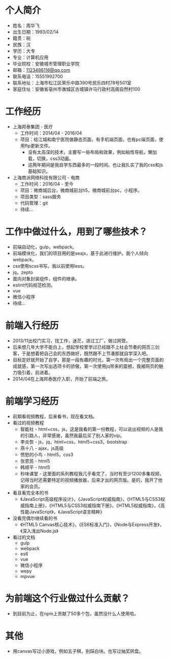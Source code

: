 # 个人简介
* 姓名：周华飞
* 出生日期：1993/02/14
* 籍贯：皖
* 民族：汉
* 学历：大专
* 专业：计算机应用
* 毕业院校：安徽城市管理职业学院
* 邮箱：1123486116@qq.com
* 联系电话：15551992700
* 联系地址：上海市松江区荣乐中路390号民乐四村78号501室
* 家庭住址：安徽省亳州市谯城区古城镇许马行政村高阁自然村100

# 工作经历
* 上海邦泰集团 - 医疗
    - 工作时间：2014/04 - 2016/04
    - 项目：给江城和南宁医院做静态页面，有手机端页面，也有pc端页面，使用ftp更新文件。
        - 没有太高深的技术，主要写一些布局和效果，例如粘性导航，懒加载，切换，css3动画。
        - 这两年期间是我自学东西最多的一段时间。也让我扎实了我的css和js基础知识。
* 上海商派网络科技有限公司 - 电商
    - 工作时间：2016/04 - 至今
    - 项目：微商城后台，微商城前台h5，微商城前台pc，小程序。
    - 项目类型：sass服务
    - 代码管理：git
    - 待续...

# 工作中做过什么，用到了哪些技术？
* 前端自动化，gulp，webpack。
* 前端模块化，我们的项目用的是seajs，基于此进行维护。我个人倾向webpack。
* css使用scss书写。我以前使用less。
* jq，zepto
* 面向对象封装组件，组件的继承。
* eslint代码规范检测。
* vue
* 微信小程序
* 待续...

# 前端入行经历
* 2013/11出校门实习，找工作，迷茫，进过工厂，做过网管。
* 后来想几年大学不能白上，想起学校里学过已经跟不上社会节奏的网页三剑客，于是想着把自己会的东西做好，既然跟不上节凑那就自学深入吧。
* 目标定好就开始了自学，那是一段有趣的时光，第一次布局出一个完整页面的成就感，第一次写出选项卡的骄傲，第一次使用jq带来的震撼，我被网页的魅力吸引着，前进着。
* 2014/04在上海邦泰医疗入职，开始了前端之旅。

# 前端学习经历
* 前期看视频教程，后来看书，现在看文档。
* 看过的视频教程
    - 智能社 - html+css，js，这是我看的第一份教程，可以说出视频的人是我的引路人，非常感谢，虽然我最后买了别人家的vip。
    - 李炎恢 - js，jq，html+css，html5+css3，bootstrap
    - 燕十八 - ajax，js高级
    - 愤怒的小鸟 - html5，css3
    - 张恩民 - html5
    - 韩顺平 - html5
    - 秒味课堂 - 这里面的系列教程我几乎看完了，当时有至少1200多集视频，记得当时还需要特定的视频播放器，后来才出的网页版。是的，我开了他家的会员。
* 看且看完全本的书
    - 《JavaScript高级程序设计》，《JavaScript权威指南》，《HTML5与CSS3权威指南上册》，《HTML5与CSS3权威指南下册》，《HTML5权威指南》，《高性能JavaScript》，《JavaScript语言精粹》
* 没看完偶尔继续看的书
    - 《HTML5 Canvas核心技术》，《ES6标准入门》，《Node与Express开发》，《深入浅出Node.js》
* 看过的文档
    - gulp
    - webpack
    - es6
    - vue
    - 微信小程序
    - wepy
    - mpvue

# 为前端这个行业做过什么贡献？
* 到目前为止，在npm上贡献了50多个包，虽然没什么人使用哈。

# 其他
* 用canvas写过小游戏，例如五子棋，别踩白块。也写过抽奖转盘。
